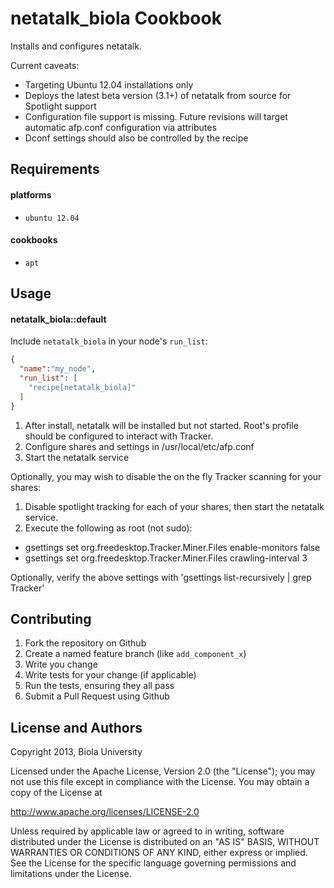 netatalk_biola Cookbook
=======================

Installs and configures netatalk.

Current caveats:
* Targeting Ubuntu 12.04 installations only
* Deploys the latest beta version (3.1+) of netatalk from source for Spotlight support
* Configuration file support is missing. Future revisions will target automatic afp.conf configuration via attributes
* Dconf settings should also be controlled by the recipe

Requirements
------------

#### platforms
- `ubuntu 12.04`

#### cookbooks
- `apt`


Usage
-----
#### netatalk_biola::default
Include `netatalk_biola` in your node's `run_list`:

```json
{
  "name":"my_node",
  "run_list": [
    "recipe[netatalk_biola]"
  ]
}
```

1. After install, netatalk will be installed but not started. Root's profile should be configured to interact with Tracker.
2. Configure shares and settings in /usr/local/etc/afp.conf
3. Start the netatalk service

Optionally, you may wish to disable the on the fly Tracker scanning for your shares:
1. Disable spotlight tracking for each of your shares, then start the netatalk service.
2. Execute the following as root (not sudo):
- gsettings set org.freedesktop.Tracker.Miner.Files enable-monitors false
- gsettings set org.freedesktop.Tracker.Miner.Files crawling-interval 3

Optionally, verify the above settings with 'gsettings list-recursively | grep Tracker'

Contributing
------------
1. Fork the repository on Github
2. Create a named feature branch (like `add_component_x`)
3. Write you change
4. Write tests for your change (if applicable)
5. Run the tests, ensuring they all pass
6. Submit a Pull Request using Github

License and Authors
-------------------
 Copyright 2013, Biola University 
 
 Licensed under the Apache License, Version 2.0 (the "License");
 you may not use this file except in compliance with the License.
 You may obtain a copy of the License at
 
 http://www.apache.org/licenses/LICENSE-2.0
 
 Unless required by applicable law or agreed to in writing, software
 distributed under the License is distributed on an "AS IS" BASIS,
 WITHOUT WARRANTIES OR CONDITIONS OF ANY KIND, either express or implied.
 See the License for the specific language governing permissions and
 limitations under the License.
 
